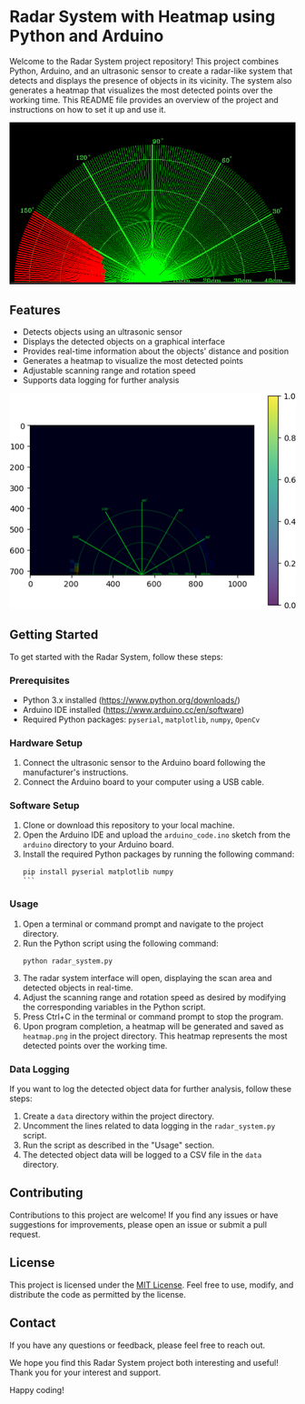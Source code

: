 # Radar System with Heatmap using Python and Arduino

Welcome to the Radar System project repository! This project combines Python, Arduino, and an ultrasonic sensor to create a radar-like system that detects and displays the presence of objects in its vicinity. The system also generates a heatmap that visualizes the most detected points over the working time. This README file provides an overview of the project and instructions on how to set it up and use it.


![](https://github.com/MAzewail/Radar-System-Python-Arduino/blob/main/Photos/Radar.png)


## Features

- Detects objects using an ultrasonic sensor
- Displays the detected objects on a graphical interface
- Provides real-time information about the objects' distance and position
- Generates a heatmap to visualize the most detected points
- Adjustable scanning range and rotation speed
- Supports data logging for further analysis

![](https://github.com/MAzewail/Radar-System-with-Heatmap/blob/main/Photos/resulting_image_NEW3.png)

## Getting Started

To get started with the Radar System, follow these steps:

### Prerequisites

- Python 3.x installed (https://www.python.org/downloads/)
- Arduino IDE installed (https://www.arduino.cc/en/software)
- Required Python packages: `pyserial`, `matplotlib`, `numpy`, `OpenCv`

### Hardware Setup

1. Connect the ultrasonic sensor to the Arduino board following the manufacturer's instructions.
2. Connect the Arduino board to your computer using a USB cable.

### Software Setup

1. Clone or download this repository to your local machine.
2. Open the Arduino IDE and upload the `arduino_code.ino` sketch from the `arduino` directory to your Arduino board.
3. Install the required Python packages by running the following command:
   `````
   pip install pyserial matplotlib numpy
   ```

### Usage

1. Open a terminal or command prompt and navigate to the project directory.
2. Run the Python script using the following command:
   ````
   python radar_system.py
   ````
3. The radar system interface will open, displaying the scan area and detected objects in real-time.
4. Adjust the scanning range and rotation speed as desired by modifying the corresponding variables in the Python script.
5. Press Ctrl+C in the terminal or command prompt to stop the program.
6. Upon program completion, a heatmap will be generated and saved as `heatmap.png` in the project directory. This heatmap represents the most detected points over the working time.

### Data Logging

If you want to log the detected object data for further analysis, follow these steps:

1. Create a `data` directory within the project directory.
2. Uncomment the lines related to data logging in the `radar_system.py` script.
3. Run the script as described in the "Usage" section.
4. The detected object data will be logged to a CSV file in the `data` directory.

## Contributing

Contributions to this project are welcome! If you find any issues or have suggestions for improvements, please open an issue or submit a pull request.

## License

This project is licensed under the [MIT License](LICENSE). Feel free to use, modify, and distribute the code as permitted by the license.

## Contact

If you have any questions or feedback, please feel free to reach out.

We hope you find this Radar System project both interesting and useful! Thank you for your interest and support.

Happy coding!
